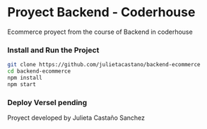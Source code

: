 # Proyect Backend - Coderhouse
Ecommerce proyect from the course of Backend in coderhouse

### Install and Run the Project

```sh
git clone https://github.com/julietacastano/backend-ecommerce
cd backend-ecommerce
npm install
npm start
```
### Deploy Versel pending


Proyect developed by Julieta Castaño Sanchez 
